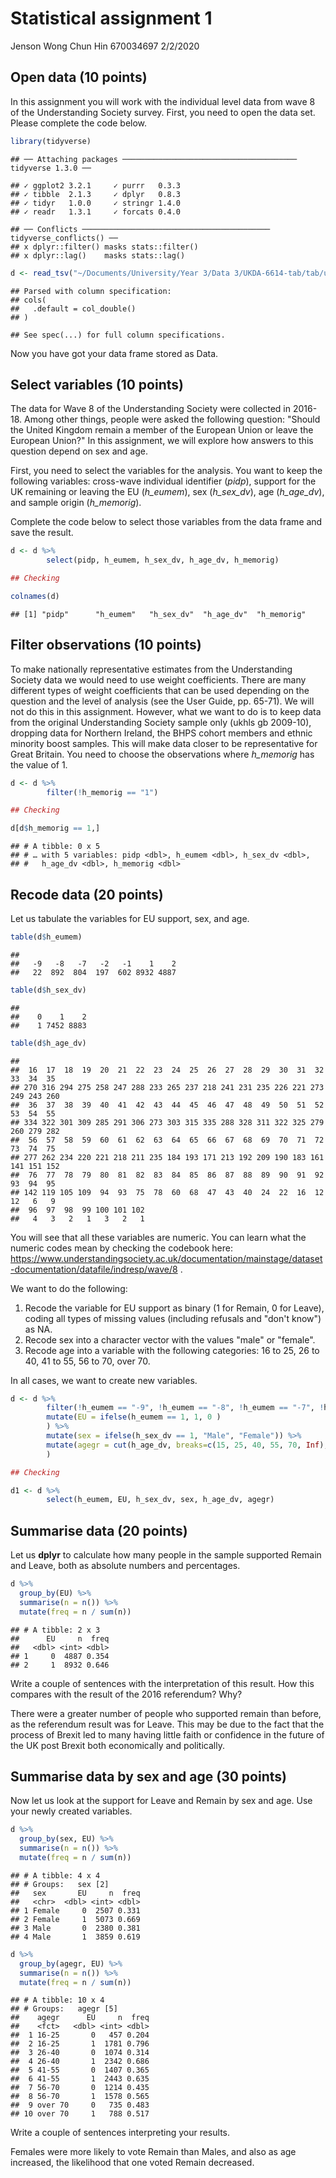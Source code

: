 Statistical assignment 1
================
Jenson Wong Chun Hin 670034697
2/2/2020

Open data (10 points)
---------------------

In this assignment you will work with the individual level data from wave 8 of the Understanding Society survey. First, you need to open the data set. Please complete the code below.

``` r
library(tidyverse)
```

    ## ── Attaching packages ─────────────────────────────────────── tidyverse 1.3.0 ──

    ## ✓ ggplot2 3.2.1     ✓ purrr   0.3.3
    ## ✓ tibble  2.1.3     ✓ dplyr   0.8.3
    ## ✓ tidyr   1.0.0     ✓ stringr 1.4.0
    ## ✓ readr   1.3.1     ✓ forcats 0.4.0

    ## ── Conflicts ────────────────────────────────────────── tidyverse_conflicts() ──
    ## x dplyr::filter() masks stats::filter()
    ## x dplyr::lag()    masks stats::lag()

``` r
d <- read_tsv("~/Documents/University/Year 3/Data 3/UKDA-6614-tab/tab/ukhls_w8/h_indresp.tab")
```

    ## Parsed with column specification:
    ## cols(
    ##   .default = col_double()
    ## )

    ## See spec(...) for full column specifications.

Now you have got your data frame stored as Data.

Select variables (10 points)
----------------------------

The data for Wave 8 of the Understanding Society were collected in 2016-18. Among other things, people were asked the following question: "Should the United Kingdom remain a member of the European Union or leave the European Union?" In this assignment, we will explore how answers to this question depend on sex and age.

First, you need to select the variables for the analysis. You want to keep the following variables: cross-wave individual identifier (*pidp*), support for the UK remaining or leaving the EU (*h\_eumem*), sex (*h\_sex\_dv*), age (*h\_age\_dv*), and sample origin (*h\_memorig*).

Complete the code below to select those variables from the data frame and save the result.

``` r
d <- d %>%
        select(pidp, h_eumem, h_sex_dv, h_age_dv, h_memorig)
```

``` r
## Checking

colnames(d)
```

    ## [1] "pidp"      "h_eumem"   "h_sex_dv"  "h_age_dv"  "h_memorig"

Filter observations (10 points)
-------------------------------

To make nationally representative estimates from the Understanding Society data we would need to use weight coefficients. There are many different types of weight coefficients that can be used depending on the question and the level of analysis (see the User Guide, pp. 65-71). We will not do this in this assignment. However, what we want to do is to keep data from the original Understanding Society sample only (ukhls gb 2009-10), dropping data for Northern Ireland, the BHPS cohort members and ethnic minority boost samples. This will make data closer to be representative for Great Britain. You need to choose the observations where *h\_memorig* has the value of 1.

``` r
d <- d %>%
        filter(!h_memorig == "1")
```

``` r
## Checking

d[d$h_memorig == 1,]
```

    ## # A tibble: 0 x 5
    ## # … with 5 variables: pidp <dbl>, h_eumem <dbl>, h_sex_dv <dbl>,
    ## #   h_age_dv <dbl>, h_memorig <dbl>

Recode data (20 points)
-----------------------

Let us tabulate the variables for EU support, sex, and age.

``` r
table(d$h_eumem)
```

    ## 
    ##   -9   -8   -7   -2   -1    1    2 
    ##   22  892  804  197  602 8932 4887

``` r
table(d$h_sex_dv)
```

    ## 
    ##    0    1    2 
    ##    1 7452 8883

``` r
table(d$h_age_dv)
```

    ## 
    ##  16  17  18  19  20  21  22  23  24  25  26  27  28  29  30  31  32  33  34  35 
    ## 270 316 294 275 258 247 288 233 265 237 218 241 231 235 226 221 273 249 243 260 
    ##  36  37  38  39  40  41  42  43  44  45  46  47  48  49  50  51  52  53  54  55 
    ## 334 322 301 309 285 291 306 273 303 315 335 288 328 311 322 325 279 260 279 282 
    ##  56  57  58  59  60  61  62  63  64  65  66  67  68  69  70  71  72  73  74  75 
    ## 277 262 234 220 221 218 211 235 184 193 171 213 192 209 190 183 161 141 151 152 
    ##  76  77  78  79  80  81  82  83  84  85  86  87  88  89  90  91  92  93  94  95 
    ## 142 119 105 109  94  93  75  78  60  68  47  43  40  24  22  16  12  12   6   9 
    ##  96  97  98  99 100 101 102 
    ##   4   3   2   1   3   2   1

You will see that all these variables are numeric. You can learn what the numeric codes mean by checking the codebook here: <https://www.understandingsociety.ac.uk/documentation/mainstage/dataset-documentation/datafile/indresp/wave/8> .

We want to do the following:

1.  Recode the variable for EU support as binary (1 for Remain, 0 for Leave), coding all types of missing values (including refusals and "don't know") as NA.
2.  Recode sex into a character vector with the values "male" or "female".
3.  Recode age into a variable with the following categories: 16 to 25, 26 to 40, 41 to 55, 56 to 70, over 70.

In all cases, we want to create new variables.

``` r
d <- d %>%
        filter(!h_eumem == "-9", !h_eumem == "-8", !h_eumem == "-7", !h_eumem == "-2", !h_eumem == "-1") %>% 
        mutate(EU = ifelse(h_eumem == 1, 1, 0 )
        ) %>%
        mutate(sex = ifelse(h_sex_dv == 1, "Male", "Female")) %>%
        mutate(agegr = cut(h_age_dv, breaks=c(15, 25, 40, 55, 70, Inf), labels=c("16-25","26-40","41-55", "56-70", "over 70"))
        )

## Checking

d1 <- d %>% 
        select(h_eumem, EU, h_sex_dv, sex, h_age_dv, agegr)
```

Summarise data (20 points)
--------------------------

Let us **dplyr** to calculate how many people in the sample supported Remain and Leave, both as absolute numbers and percentages.

``` r
d %>%
  group_by(EU) %>%
  summarise(n = n()) %>% 
  mutate(freq = n / sum(n))
```

    ## # A tibble: 2 x 3
    ##      EU     n  freq
    ##   <dbl> <int> <dbl>
    ## 1     0  4887 0.354
    ## 2     1  8932 0.646

Write a couple of sentences with the interpretation of this result. How this compares with the result of the 2016 referendum? Why?

There were a greater number of people who supported remain than before, as the referendum result was for Leave. This may be due to the fact that the process of Brexit led to many having little faith or confidence in the future of the UK post Brexit both economically and politically.

Summarise data by sex and age (30 points)
-----------------------------------------

Now let us look at the support for Leave and Remain by sex and age. Use your newly created variables.

``` r
d %>%
  group_by(sex, EU) %>%
  summarise(n = n()) %>% 
  mutate(freq = n / sum(n))  
```

    ## # A tibble: 4 x 4
    ## # Groups:   sex [2]
    ##   sex       EU     n  freq
    ##   <chr>  <dbl> <int> <dbl>
    ## 1 Female     0  2507 0.331
    ## 2 Female     1  5073 0.669
    ## 3 Male       0  2380 0.381
    ## 4 Male       1  3859 0.619

``` r
d %>%
  group_by(agegr, EU) %>%
  summarise(n = n()) %>% 
  mutate(freq = n / sum(n))  
```

    ## # A tibble: 10 x 4
    ## # Groups:   agegr [5]
    ##    agegr      EU     n  freq
    ##    <fct>   <dbl> <int> <dbl>
    ##  1 16-25       0   457 0.204
    ##  2 16-25       1  1781 0.796
    ##  3 26-40       0  1074 0.314
    ##  4 26-40       1  2342 0.686
    ##  5 41-55       0  1407 0.365
    ##  6 41-55       1  2443 0.635
    ##  7 56-70       0  1214 0.435
    ##  8 56-70       1  1578 0.565
    ##  9 over 70     0   735 0.483
    ## 10 over 70     1   788 0.517

Write a couple of sentences interpreting your results.

Females were more likely to vote Remain than Males, and also as age increased, the likelihood that one voted Remain decreased.
